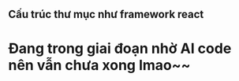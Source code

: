 ## Cấu trúc thư mục như framework react

# Đang trong giai đoạn nhờ AI code nên vẫn chưa xong lmao~~
